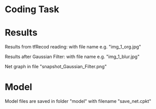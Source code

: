 # Coding Task

# Results

Results from tfRecod reading: with file name e.g. "img_1_org.jpg"

Results after Gaussian Filter: with file name e.g. "img_1_blur.jpg"

Net graph in file "snapshot_Gaussian_Filter.png"


# Model
Model files are saved in folder "model" with filename "save_net.cpkt"
